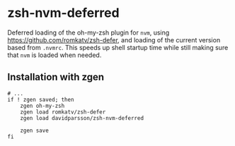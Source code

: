 # zsh-nvm-deferred

Deferred loading of the oh-my-zsh plugin for `nvm`, using https://github.com/romkatv/zsh-defer, and loading of the current version based from `.nvmrc`. This speeds up shell startup time while still making sure that `nvm` is loaded when needed.

## Installation with zgen

```
# ...
if ! zgen saved; then
    zgen oh-my-zsh
    zgen load romkatv/zsh-defer
    zgen load davidparsson/zsh-nvm-deferred

    zgen save
fi
```
